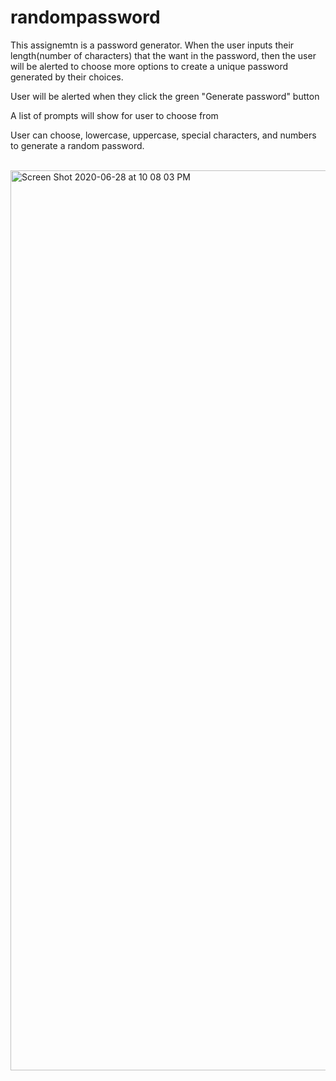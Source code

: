 # randompassword
This assignemtn is a password generator. When the user inputs their length(number of characters) that the want in the password, then the user will be alerted to choose more options to create a unique password generated by their choices.
<p>

<p> User will be alerted when they click the green "Generate password" button</p>
<p> A list of prompts will show for user to choose from</p>
<p> User can choose, lowercase, uppercase, special characters, and numbers to generate a random password.</p>

<br>


<img width="1440" alt="Screen Shot 2020-06-28 at 10 08 03 PM" src="https://user-images.githubusercontent.com/65871175/85976528-9fc26300-b98f-11ea-9368-6b600e37038f.png">



